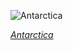 
![Antarctica](https://www.gstatic.com/prettyearth/assets/full/5553.jpg)

*[Antarctica](https://www.google.com/maps/@-69.128826,39.702359,14z/data=!3m1!1e3)*
